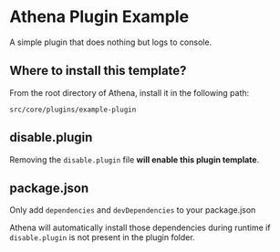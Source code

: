 # Athena Plugin Example

A simple plugin that does nothing but logs to console.

## Where to install this template?

From the root directory of Athena, install it in the following path:

`src/core/plugins/example-plugin`

## disable.plugin

Removing the `disable.plugin` file **will enable this plugin template**.

## package.json

Only add `dependencies` and `devDependencies` to your package.json

Athena will automatically install those dependencies during runtime if `disable.plugin` is not present in the plugin folder.